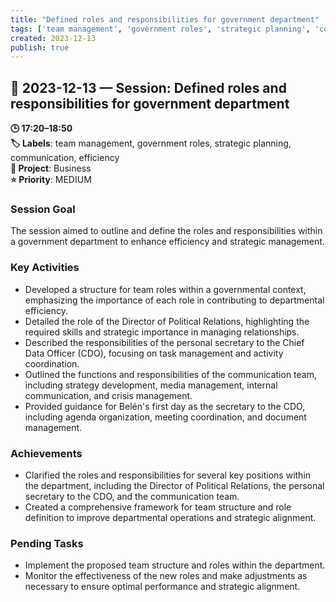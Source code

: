 ```yaml
---
title: "Defined roles and responsibilities for government department"
tags: ['team management', 'government roles', 'strategic planning', 'communication', 'efficiency']
created: 2023-12-13
publish: true
---
```


## 📅 2023-12-13 — Session: Defined roles and responsibilities for government department

**🕒 17:20–18:50**  
**🏷️ Labels**: team management, government roles, strategic planning, communication, efficiency  
**📂 Project**: Business  
**⭐ Priority**: MEDIUM  


### Session Goal
The session aimed to outline and define the roles and responsibilities within a government department to enhance efficiency and strategic management.

### Key Activities
- Developed a structure for team roles within a governmental context, emphasizing the importance of each role in contributing to departmental efficiency.
- Detailed the role of the Director of Political Relations, highlighting the required skills and strategic importance in managing relationships.
- Described the responsibilities of the personal secretary to the Chief Data Officer (CDO), focusing on task management and activity coordination.
- Outlined the functions and responsibilities of the communication team, including strategy development, media management, internal communication, and crisis management.
- Provided guidance for Belén's first day as the secretary to the CDO, including agenda organization, meeting coordination, and document management.

### Achievements
- Clarified the roles and responsibilities for several key positions within the department, including the Director of Political Relations, the personal secretary to the CDO, and the communication team.
- Created a comprehensive framework for team structure and role definition to improve departmental operations and strategic alignment.

### Pending Tasks
- Implement the proposed team structure and roles within the department.
- Monitor the effectiveness of the new roles and make adjustments as necessary to ensure optimal performance and strategic alignment.
